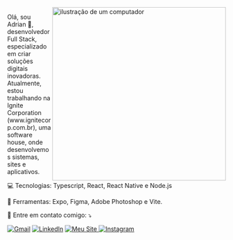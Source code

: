 <img src="https://raw.githubusercontent.com/MicaelliMedeiros/micaellimedeiros/master/image/computer-illustration.png" alt="ilustração de um computador" min-width="400px" max-width="400px" width="400px" align="right">

<p align="left"> 
  Olá, sou Adrian 👋, desenvolvedor Full Stack, especializado em criar soluções digitais inovadoras. Atualmente, estou trabalhando na Ignite Corporation (www.ignitecorp.com.br), uma software house, onde desenvolvemos sistemas, sites e aplicativos.
</p>

<p align="left">
  💻 Tecnologias: Typescript, React, React Native e Node.js
</p>

<p align="left">
  💼 Ferramentas: Expo, Figma, Adobe Photoshop e Vite.
</p>

<p align="left">
  💌 Entre em contato comigo: ⤵️
</p>

<p align="left">
  <a href="mailto:adriankxavier@gmail.com" title="Gmail">
  <img src="https://img.shields.io/badge/-Gmail-FF0000?style=flat-square&labelColor=FF0000&logo=gmail&logoColor=white&link=mailto:adriankxavier@gmail.com" alt="Gmail"/></a>
  <a href="https://www.linkedin.com/in/adrian-xavier-85ab81201" title="LinkedIn">
  <img src="https://img.shields.io/badge/-Linkedin-0e76a8?style=flat-square&logo=Linkedin&logoColor=white&link=https://www.linkedin.com/in/adrian-xavier-85ab81201" alt="LinkedIn"/></a>
  <a href="https://www.adrianxavier.com.br" title="Meu Site">
  <img src="https://img.shields.io/badge/-Site-000000?style=flat-square&labelColor=000000&logoColor=white&link=https://www.adrianxavier.com.br" alt="Meu Site"/>
</a>

  <a href="https://www.instagram.com/adrian_kxavier" title="Instagram">
  <img src="https://img.shields.io/badge/-Instagram-DF0174?style=flat-square&labelColor=DF0174&logo=instagram&logoColor=white&link=https://www.instagram.com/adrian_kxavier" alt="Instagram"/></a>
</p>
